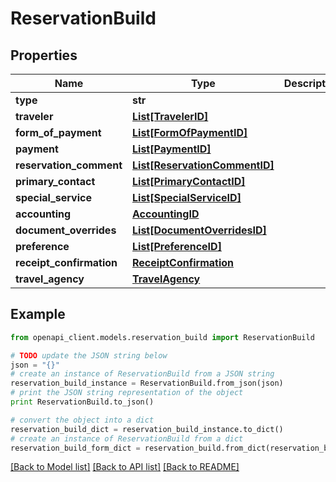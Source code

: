 # ReservationBuild


## Properties
Name | Type | Description | Notes
------------ | ------------- | ------------- | -------------
**type** | **str** |  | 
**traveler** | [**List[TravelerID]**](TravelerID.md) |  | 
**form_of_payment** | [**List[FormOfPaymentID]**](FormOfPaymentID.md) |  | [optional] 
**payment** | [**List[PaymentID]**](PaymentID.md) |  | [optional] 
**reservation_comment** | [**List[ReservationCommentID]**](ReservationCommentID.md) |  | [optional] 
**primary_contact** | [**List[PrimaryContactID]**](PrimaryContactID.md) |  | [optional] 
**special_service** | [**List[SpecialServiceID]**](SpecialServiceID.md) |  | [optional] 
**accounting** | [**AccountingID**](AccountingID.md) |  | [optional] 
**document_overrides** | [**List[DocumentOverridesID]**](DocumentOverridesID.md) |  | [optional] 
**preference** | [**List[PreferenceID]**](PreferenceID.md) |  | [optional] 
**receipt_confirmation** | [**ReceiptConfirmation**](ReceiptConfirmation.md) |  | [optional] 
**travel_agency** | [**TravelAgency**](TravelAgency.md) |  | [optional] 

## Example

```python
from openapi_client.models.reservation_build import ReservationBuild

# TODO update the JSON string below
json = "{}"
# create an instance of ReservationBuild from a JSON string
reservation_build_instance = ReservationBuild.from_json(json)
# print the JSON string representation of the object
print ReservationBuild.to_json()

# convert the object into a dict
reservation_build_dict = reservation_build_instance.to_dict()
# create an instance of ReservationBuild from a dict
reservation_build_form_dict = reservation_build.from_dict(reservation_build_dict)
```
[[Back to Model list]](../README.md#documentation-for-models) [[Back to API list]](../README.md#documentation-for-api-endpoints) [[Back to README]](../README.md)


